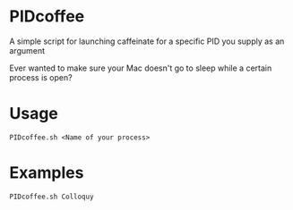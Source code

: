 # PIDcoffee
A simple script for launching caffeinate for a specific PID you supply as an argument

Ever wanted to make sure your Mac doesn't go to sleep while a certain process is open?

# Usage
```
PIDcoffee.sh <Name of your process>
```
# Examples
```
PIDcoffee.sh Colloquy
```
